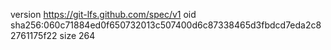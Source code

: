 version https://git-lfs.github.com/spec/v1
oid sha256:060c71884ed0f650732013c507400d6c87338465d3fbdcd7eda2c82761175f22
size 264
